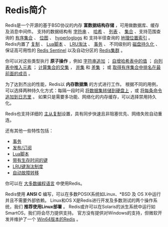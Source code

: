 Redis简介
===

Redis是一个开源的基于BSD协议的内存 **富数据结构存储** ，可用做数据库、缓存及消息中间件。
支持的数据结构有 [字符串](/topics/data-types-intro#strings) 、 [哈希](/topics/data-types-intro#hashes) 、 [列表](/topics/data-types-intro#lists) 、 [集合](/topics/data-types-intro#sets) 、支持范围查询的 [有序集合](/topics/data-types-intro#sorted-sets) 、 [位图](/topics/data-types-intro#bitmaps) 、 [hyperloglogs](/topics/data-types-intro#hyperloglogs) 和 支持半径查询的 [地理位置索引](/commands/geoadd) 。
Redis内置了 [复制](/topics/replication) 、 [Lua脚本](/commands/eval) 、 [LRU淘汰](/topics/lru-cache) 、 [事务](/topics/transactions) 、 不同级别的 [磁盘持久化](/topics/persistence) 、 保证高可用性的 [Redis Sentinel](/topics/sentinel) 以及自动分区的 [Redis集群](/topics/cluster-tutorial) 。

你可以对这些类型执行 **原子操作** ，例如 [字符串追加](/commands/append) ； [自增哈希表中的值](/commands/hincrby) ；
[向列表中推入元素](/commands/lpush) ； [计算集合的交集](/commands/sinter) ，
[并集](/commands/sunion) 和 [差集](/commands/sdiff) ；
或 [取得有序集合中排名在最前面的成员](/commands/zrangebyscore) 。

为了达到杰出的性能，Redis以 **内存数据集** 的方式进行工作。
根据不同的用例，可以选择两种持久化方式：每隔一段时间 [将数据集转储到硬盘上](/topics/persistence#snapshotting) ，或 [将每条命令追加到日志里](/topics/persistence#append-only-file) 。
如果只是需要多功能、网络化的内存缓存，可以选择禁用持久化。

Redis也支持详细的 [主从复制](/topics/replication)设置，具有同步快速且非阻塞优先、网络失败自动重连。

还有其他一些特性包括：
* [事务](/topics/transactions)
* [发布/订阅](/topics/pubsub)
* [Lua脚本](/commands/eval)
* [带有生存时间的键](/commands/expire)
* [LRU键淘汰制度](/topics/lru-cache)
* [自动故障转移](/topics/sentinel)

你可以在 [大多数编程语言](/clients) 中使用Redis。

Redis使用 **ANSI C** 编写，可以在多数POSIX系统如Linux、\*BSD 及 OS X中运行并且不需要外部依赖。
Linux和OS X是Redis进行开发及多数测试的两个操作系统，我们 **推荐使用Linux部署** 。
Redis或许可以在Solaris的派生系统中运行如SmartOS，我们将会尽力提供支持。
官方没有提供对Windows的支持，但微软开发并维护了一个 [Win64版本的Redis](https://github.com/MSOpenTech/redis) 。
